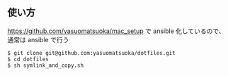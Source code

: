 ## 使い方
https://github.com/yasuomatsuoka/mac_setup で ansible 化しているので、通常は ansible で行う

```
$ git clone git@github.com:yasuomatsuoka/dotfiles.git
$ cd dotfiles
$ sh symlink_and_copy.sh
```
